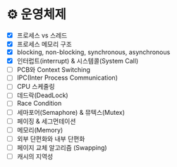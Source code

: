 # ⚙️ 운영체제

- [x]  프로세스 vs 스레드
- [x]  프로세스 메모리 구조
- [x]  blocking, non-blocking, synchronous, asynchronous
- [X]  인터럽트(interrupt) & 시스템콜(System Call)
- [ ]  PCB와 Context Switching
- [ ]  IPC(Inter Process Communication)
- [ ]  CPU 스케줄링
- [ ]  데드락(DeadLock)
- [ ]  Race Condition
- [ ]  세마포어(Semaphore) & 뮤텍스(Mutex)
- [ ]  페이징 & 세그먼테이션
- [ ]  메모리(Memory)
- [ ]  외부 단편화와 내부 단편화
- [ ]  페이지 교체 알고리즘 (Swapping)
- [ ]  캐시의 지역성
